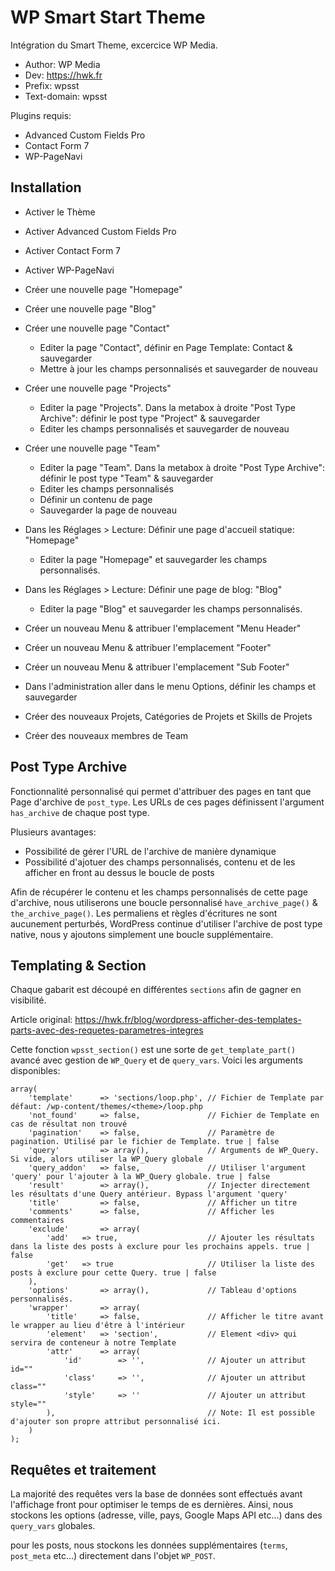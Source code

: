 # WP Smart Start Theme

Intégration du Smart Theme, excercice WP Media.

+ Author: WP Media
+ Dev: https://hwk.fr
+ Prefix: wpsst
+ Text-domain: wpsst

Plugins requis:

+ Advanced Custom Fields Pro
+ Contact Form 7
+ WP-PageNavi

## Installation

+ Activer le Thème
+ Activer Advanced Custom Fields Pro
+ Activer Contact Form 7
+ Activer WP-PageNavi


+ Créer une nouvelle page "Homepage"
+ Créer une nouvelle page "Blog"
+ Créer une nouvelle page "Contact"
    + Editer la page "Contact", définir en Page Template: Contact & sauvegarder
    + Mettre à jour les champs personnalisés et sauvegarder de nouveau
    
+ Créer une nouvelle page "Projects"
    + Editer la page "Projects". Dans la metabox à droite "Post Type Archive": définir le post type "Project" & sauvegarder
    + Editer les champs personnalisés et sauvegarder de nouveau
+ Créer une nouvelle page "Team"
    + Editer la page "Team". Dans la metabox à droite "Post Type Archive": définir le post type "Team" & sauvegarder
    + Editer les champs personnalisés
    + Définir un contenu de page
    + Sauvegarder la page de nouveau

+ Dans les Réglages > Lecture: Définir une page d'accueil statique: "Homepage"
    + Editer la page "Homepage" et sauvegarder les champs personnalisés.
+ Dans les Réglages > Lecture: Définir une page de blog: "Blog"
    + Editer la page "Blog" et sauvegarder les champs personnalisés.

+ Créer un nouveau Menu & attribuer l'emplacement "Menu Header"
+ Créer un nouveau Menu & attribuer l'emplacement "Footer"
+ Créer un nouveau Menu & attribuer l'emplacement "Sub Footer"

+ Dans l'administration aller dans le menu Options, définir les champs et sauvegarder

+ Créer des nouveaux Projets, Catégories de Projets et Skills de Projets
+ Créer des nouveaux membres de Team

## Post Type Archive

Fonctionnalité personnalisé qui permet d'attribuer des pages en tant que Page d'archive de `post_type`. Les URLs de ces pages définissent l'argument `has_archive` de chaque post type.

Plusieurs avantages:
+ Possibilité de gérer l'URL de l'archive de manière dynamique
+ Possibilité d'ajotuer des champs personnalisés, contenu et de les afficher en front au dessus le boucle de posts

Afin de récupérer le contenu et les champs personnalisés de cette page d'archive, nous utiliserons une boucle personnalisé `have_archive_page()` & `the_archive_page()`. Les permaliens et règles d'écritures ne sont aucunement perturbés, WordPress continue d'utiliser l'archive de post type native, nous y ajoutons simplement une boucle supplémentaire.

## Templating & Section

Chaque gabarit est découpé en différentes `sections` afin de gagner en visibilité.

Article original: https://hwk.fr/blog/wordpress-afficher-des-templates-parts-avec-des-requetes-parametres-integres

Cette fonction `wpsst_section()` est une sorte de `get_template_part()` avancé avec gestion de `WP_Query` et de `query_vars`. Voici les arguments disponibles:

```
array(
    'template'      => 'sections/loop.php', // Fichier de Template par défaut: /wp-content/themes/<theme>/loop.php
    'not_found'     => false,               // Fichier de Template en cas de résultat non trouvé
    'pagination'    => false,               // Paramètre de pagination. Utilisé par le fichier de Template. true | false
    'query'         => array(),             // Arguments de WP_Query. Si vide, alors utiliser la WP_Query globale
    'query_addon'   => false,               // Utiliser l'argument 'query' pour l'ajouter à la WP_Query globale. true | false
    'result'        => array(),             // Injecter directement les résultats d'une Query antérieur. Bypass l'argument 'query'
    'title'         => false,               // Afficher un titre
    'comments'      => false,               // Afficher les commentaires
    'exclude'       => array(
        'add'   => true,                    // Ajouter les résultats dans la liste des posts à exclure pour les prochains appels. true | false
        'get'   => true                     // Utiliser la liste des posts à exclure pour cette Query. true | false
    ),
    'options'       => array(),             // Tableau d'options personnalisés.
    'wrapper'       => array(
        'title'     => false,               // Afficher le titre avant le wrapper au lieu d'être à l'intérieur
        'element'   => 'section',           // Element <div> qui servira de conteneur à notre Template
        'attr'      => array(
            'id'        => '',              // Ajouter un attribut id=""
            'class'     => '',              // Ajouter un attribut class=""
            'style'     => ''               // Ajouter un attribut style=""
        ),                                  // Note: Il est possible d'ajouter son propre attribut personnalisé ici.
    )
);
```

## Requêtes et traitement

La majorité des requêtes vers la base de données sont effectués avant l'affichage front pour optimiser le temps de es dernières. Ainsi, nous stockons les options (adresse, ville, pays, Google Maps API etc...) dans des `query_vars` globales.

pour les posts, nous stockons les données supplémentaires (`terms`, `post_meta` etc...) directement dans l'objet `WP_POST`.
